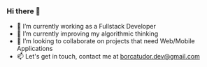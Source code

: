 ### Hi there 👋

<!--
**Tudor036/Tudor036** is a ✨ _special_ ✨ repository because its `README.md` (this file) appears on your GitHub profile.

Here are some ideas to get you started:

- 🔭 I’m currently working on ...
- 🌱 I’m currently learning ...
- 👯 I’m looking to collaborate on ...
- 🤔 I’m looking for help with ...
- 💬 Ask me about ...
- 📫 How to reach me: ...
- ⚡ Fun fact: ...
-->

- 🔭 I’m currently working as a Fullstack Developer
- 🌱 I’m currently improving my algorithmic thinking
- 👯 I’m looking to collaborate on projects that need Web/Mobile Applications
- 📫 Let's get in touch, contact me at borcatudor.dev@gmail.com

